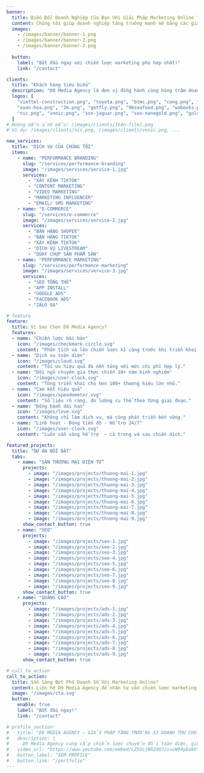 ```yaml
---
banner:
  title: Biến Đổi Doanh Nghiệp Của Bạn Với Giải Pháp Marketing Online Từ D9 Media Agency
  content: Chúng tôi giúp doanh nghiệp tăng trưởng mạnh mẽ bằng các giải pháp marketing toàn diện như quảng cáo, SEO, sáng tạo nội dung, quản lý mạng xã hội, xây dựng các kênh Mạng Xã Hội .
  images:
    - /images/banner/banner-1.png
    - /images/banner/banner-2.png
    - /images/banner/banner-3.png
    
  button:
    label: "Bắt đầu ngay với chiến lược marketing phù hợp nhất!"
    link: "/contact"

clients:
  title: "Khách hàng tiêu biểu"
  description: "D9 Media Agency là đơn vị đồng hành cùng hàng trăm doanh nghiệp Việt Nam và Quốc Tế nhằm mở rộng quy mô, nâng cao giá trị thương hiệu"
  logos: [
    "viettel-construction.png", "toyota.png", "btmc.png", "cong.png", "dai-ichi-life.png", "facolos.png", "fpt.png", "lexus.png", "quan-nho.png", "thai-duong.png", "tien-tho-book.png", "all-about-hair.png",
    "xuan-hoa.png", "3m.png", "getfly.png", "96seafood.png", "wabooks.png", "ninewest.png", "coquynhketoan.png", "30phut.png", "saomy.png", "adamo.png", "lipo.png", "manulife.png",
    "nic.png", "vnnic.png", "son-jaguar.png", "son-nanogold.png", "golden-gate.png", "quantum-films.png", "quad-films.png", "tofas.png", "wonder-kids.png", "quan-8.png", "tmas-vietnam.png", "pro-group.png"
  ]
# Đường dẫn ảnh mẫu: /images/clients/[tên-file].png
# Ví dụ: /images/clients/nic.png, /images/clients/vnnic.png, ...

new_services:
  title: "DỊCH VỤ CỦA CHÚNG TÔI"
  items:
    - name: "PERFORMANCE BRANDING"
      slug: "/services/performance-branding"
      image: "/images/services/service-1.jpg"
      services:
        - "XÂY KÊNH TIKTOK"
        - "CONTENT MARKETING"
        - "VIDEO MARKETING"
        - "MARKETING INFLUENCER"
        - "EMAIL/ SMS MARKETING"
    - name: "E-COMMERCE"
      slug: "/services/e-commerce"
      image: "/images/services/service-2.jpg"
      services:
        - "BÁN HÀNG SHOPEE"
        - "BÁN HÀNG TIKTOK"
        - "XÂY KÊNH TIKTOK"
        - "DỊCH VỤ LIVESTREAM"
        - "QUAY CHỤP SẢN PHẨM SÀN"
    - name: "PERFORMANCE MARKETING"
      slug: "/services/performance-marketing"
      image: "/images/services/service-3.jpg"
      services:
        - "SEO TỔNG THỂ"
        - "APP INSTALL"
        - "GOOGLE ADS"
        - "FACEBOOK ADS"
        - "ZALO OA"

# feature
feature: 
  title: Vì Sao Chọn D9 Media Agency?
  features:
  - name: "Chiến lược bài bản"
    icon: "/images/checkmark-circle.svg"
    content: "Phân tích và lên chiến lược kĩ càng trước khi triển khai."
  - name: "Dịch vụ toàn diện"
    icon: "/images/cloud.svg"
    content: "Tối ưu hiệu quả đa nền tảng với mức chi phí hợp lý."
  - name: "Đội ngũ chuyên gia thực chiến 10+ năm kinh nghiệm"
    icon: "/images/user-clock.svg"
    content: "Từng triển khai cho hơn 100+ thương hiệu lớn nhỏ."
  - name: "Cam kết hiệu quả"
    icon: "/images/speedometer.svg"
    content: "Số liệu rõ ràng, đo lường cụ thể theo từng giai đoạn."
  - name: "Đồng hành dài hạn"
    icon: "/images/love.svg"
    content: "Không chỉ làm dịch vụ, mà cùng phát triển bền vững."
  - name: "Linh hoạt - Đúng tiến độ - Hỗ trợ 24/7"
    icon: "/images/user-clock.svg"
    content: "Luôn sẵn sàng hỗ trợ  – cả trong và sau chiến dịch."

featured_projects:
  title: "DỰ ÁN NỔI BẬT"
  tabs:
    - name: "SÀN THƯƠNG MẠI ĐIỆN TỬ"
      projects:
        - image: "/images/projects/thuong-mai-1.jpg"
        - image: "/images/projects/thuong-mai-2.jpg"
        - image: "/images/projects/thuong-mai-3.jpg"
        - image: "/images/projects/thuong-mai-4.jpg"
        - image: "/images/projects/thuong-mai-5.jpg"
        - image: "/images/projects/thuong-mai-6.jpg"
        - image: "/images/projects/thuong-mai-7.jpg"
        - image: "/images/projects/thuong-mai-8.jpg"
        - image: "/images/projects/thuong-mai-9.jpg"
      show_contact_button: true
    - name: "SEO"
      projects:
        - image: "/images/projects/seo-1.jpg"
        - image: "/images/projects/seo-2.jpg"
        - image: "/images/projects/seo-3.jpg"
        - image: "/images/projects/seo-4.jpg"
        - image: "/images/projects/seo-5.jpg"
        - image: "/images/projects/seo-6.jpg"
        - image: "/images/projects/seo-7.jpg"
        - image: "/images/projects/seo-8.jpg"
        - image: "/images/projects/seo-9.jpg"
      show_contact_button: true
    - name: "QUẢNG CÁO"
      projects:
        - image: "/images/projects/ads-1.jpg"
        - image: "/images/projects/ads-2.jpg"
        - image: "/images/projects/ads-3.jpg"
        - image: "/images/projects/ads-4.jpg"
        - image: "/images/projects/ads-5.jpg"
        - image: "/images/projects/ads-6.jpg"
        - image: "/images/projects/ads-7.jpg"
        - image: "/images/projects/ads-8.jpg"
        - image: "/images/projects/ads-9.jpg"
      show_contact_button: true

# call_to_action
call_to_action:
  title: Sẵn Sàng Bứt Phá Doanh Số Với Marketing Online?
  content: Liên hệ D9 Media Agency để nhận tư vấn chiến lược marketing toàn diện, phù hợp nhất với doanh nghiệp của bạn!
  image: '/images/cta.svg'
  button:
    enable: true
    label: "Bắt đầu ngay!"
    link: "/contact"

# profile_section:
#   title: "D9 MEDIA AGENCY – GIẢI PHÁP TĂNG TRƯỞNG X3 DOANH THU CHO DOANH NGHIỆP"
#   description: |
#     D9 Media Agency cung cấp chiến lược chuyển đổi toàn diện, giúp doanh nghiệp tăng trưởng gấp 3 lần doanh thu và phát triển bền vững.
#   video_url: "https://www.youtube.com/embed/LZSUcjBR2XQ?si=cW94yDa9VfBkchA2"
#   button_label: "XEM PROFILE"
#   button_link: "/portfolio"
---
```

